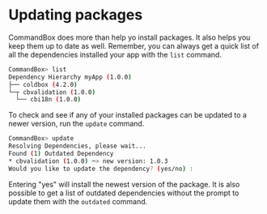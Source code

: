 # Updating packages

CommandBox does more than help yo install packages.  It also helps you keep them up to date as well.  Remember, you can always get a quick list of all the dependencies installed your app with the `list` command.

```bash
CommandBox> list
Dependency Hierarchy myApp (1.0.0)
├── coldbox (4.2.0)
└─┬ cbvalidation (1.0.0)
  └── cbi18n (1.0.0)
```

To check and see if any of your installed packages can be updated to a newer version, run the `update` command.

```bash
CommandBox> update
Resolving Dependencies, please wait...
Found (1) Outdated Dependency
* cbvalidation (1.0.0) ─> new version: 1.0.3
Would you like to update the dependency? (yes/no) :
```

Entering "yes" will install the newest version of the package.  It is also possible to get a list of outdated dependencies without the prompt to update them with the `outdated` command.

